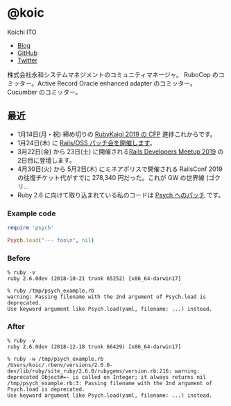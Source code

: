 # @koic

Koichi ITO

- [Blog](http://koic.hatenablog.com/)
- [GitHub](https://github.com/koic)
- [Twitter](https://twitter.com/koic)

株式会社永和システムマネジメントのコミュニティマネージャ。
RuboCop のコミッター。Active Record Oracle enhanced adapter のコミッター。Cucumber のコミッター。

## 最近

- 1月14日(月・祝) 締め切りの [RubyKaigi 2019 の CFP](https://cfp.rubykaigi.org/events/2019) 進捗これからです。
- 1月24日(木) に [Rails/OSS パッチ会を開催します](http://blog.agile.esm.co.jp/entry/rails-oss-patch-meetup-20190124)。
- 3月22日(金) から 23日(土) に開催される[Rails Developers Meetup 2019](https://railsdm.github.io/) の2日目に登壇します。
- 4月30日(火) から 5月2日(木) にミネアポリスで開催される RailsConf 2019 の往復チケット代がすでに 278,340 円だった。これが GW の世界線 (ゴクリ...
- Ruby 2.6 に向けて取り込まれている私のコードは [Psych へのパッチ](https://github.com/ruby/psych/pull/379) です。

### Example code

```ruby
require 'psych'

Psych.load("--- foo\n", nil)
```

### Before

```console
% ruby -v
ruby 2.6.0dev (2018-10-21 trunk 65252) [x86_64-darwin17]

% ruby /tmp/psych_example.rb
warning: Passing filename with the 2nd argument of Psych.load is deprecated.
Use keyword argument like Psych.load(yaml, filename: ...) instead.
```

### After

```console
% ruby -v
ruby 2.6.0dev (2018-12-18 trunk 66429) [x86_64-darwin17]

% ruby -w /tmp/psych_example.rb
/Users/koic/.rbenv/versions/2.6.0-dev/lib/ruby/site_ruby/2.6.0/rubygems/version.rb:216: warning: deprecated Object#=~ is called on Integer; it always returns nil
/tmp/psych_example.rb:3: Passing filename with the 2nd argument of Psych.load is deprecated.
Use keyword argument like Psych.load(yaml, filename: ...) instead.
```
